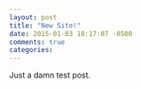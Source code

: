 ```yaml
---
layout: post
title: "New Site!"
date: 2015-01-03 18:17:07 -0500
comments: true
categories: 
---
```


Just a damn test post.